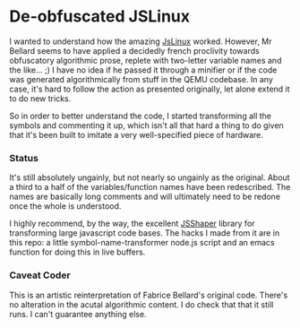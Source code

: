 De-obfuscated JSLinux
=========================================================

I wanted to understand how the amazing [JsLinux][1] worked.  However,  Mr Bellard seems to have applied a decidedly french proclivity towards obfuscatory algorithmic prose, replete with two-letter variable names and the like... ;)  I have no idea if he passed it through a minifier or if the code was generated algorithmically from stuff in the QEMU codebase.  In any case, it's hard to follow the action as presented originally, let alone extend it to do new tricks.

So in order to better understand the code, I started transforming all the symbols and commenting it up, which isn't all that hard a thing to do given that it's been built to imitate a very well-specified piece of hardware.

### Status
It's still absolutely ungainly, but not nearly so ungainly as the original.  About a third to a half of the variables/function names have been redescribed.  The names are basically long comments and will ultimately need to be redone once the whole is understood.

I highly recommend, by the way, the excellent [JSShaper][2] library for transforming large javascript code bases.  The hacks I made from it are in this repo: a little symbol-name-transformer node.js script and an emacs function for doing this in live buffers.

### Caveat Coder
This is an artistic reinterpretation of Fabrice Bellard's original code.  There's no alteration in the acutal algorithmic content.  I do check that that it still runs.  I can't guarantee anything else.

[1]: http://bellard.org/jslinux/tech.html
[2]: http://sshaper.org
